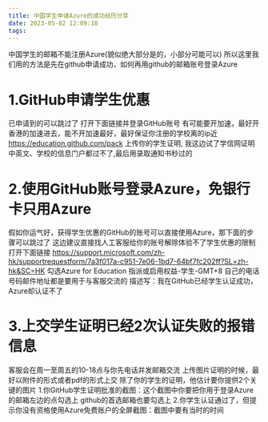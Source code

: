 ```yaml
---
title: 中国学生申请Azure的成功经历分享
date: 2023-05-02 12:09:18
tags:
---
```

中国学生的邮箱不能注册Azure(貌似绝大部分是的，小部分可能可以)
所以这里我们用的方法是先在github申请成功，如何再用github的邮箱账号登录Azure
# 1.GitHub申请学生优惠
已申请到的可以跳过了
打开下面链接并登录GitHub账号
有可能要开加速，最好开香港的加速进去，能不开加速最好，最好保证你注册的学校离的ip近
https://education.github.com/pack
上传你的学生证明,
我这边试了学信网证明中英文、学校的信息门户都过不了,最后用录取通知书秒过的
# 2.使用GitHub账号登录Azure，免银行卡只用Azure
假如你运气好，获得学生优惠的GitHub的账号可以直接使用Azure，那下面的步骤可以跳过了
这边建议直接找人工客服给你的账号解除体验不了学生优惠的限制
打开下面链接
https://support.microsoft.com/zh-hk/supportrequestform/7a3f017a-c951-7e06-1bd7-64bf7fc202ff?SL=zh-hk&SC=HK
勾选Azure for Education 指派或启用权益-学生-GMT+8
自己的电话号码邮件地址都是要用于与客服交流的 
描述写：我在GitHub已经学生认证成功，Azure却认证不了
# 3.上交学生证明已经2次认证失败的报错信息
客服会在周一至周五的10-18点与你先电话并发邮箱交流
上传图片证明的时候，最好以附件的形式或者pdf的形式上交 
除了你的学生的证明，他估计要你提供2个关键的图片
1.你GitHub学生证明批准的截图：这个截图中你要把你用于登录Azure的邮箱左边的点勾选上
github的首选邮箱也要勾选上
2.你学生认证通过了，但提示你没有资格使用Azure免费账户的全屏截图：截图中要有当时的时间